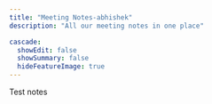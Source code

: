 ```yaml
---
title: "Meeting Notes-abhishek"
description: "All our meeting notes in one place"

cascade:
  showEdit: false
  showSummary: false
  hideFeatureImage: true
---
```

Test notes